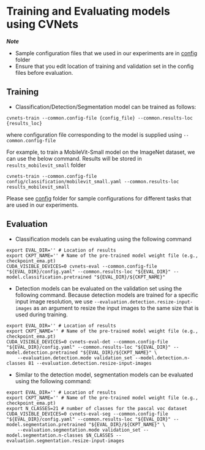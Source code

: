 # Training and Evaluating models using CVNets

***Note***
   * Sample configuration files that we used in our experiments are in [config](config) folder
   * Ensure that you edit location of training and validation set in the config files before evaluation.

## Training

   * Classification/Detection/Segmentation model can be trained as follows:
``` 
cvnets-train --common.config-file {config_file} --common.results-loc {results_loc}
```
where configuration file corresponding to the model is supplied using `--common.config-file` 

For example, to train a MobileVit-Small model on the ImageNet dataset, we can use the below command. Results will be stored in `results_mobilevit_small` folder
``` 
cvnets-train --common.config-file config/classification/mobilevit_small.yaml --common.results-loc results_mobilevit_small
```
Please see [config](config) folder for sample configurations for different tasks that are used in our experiments. 

## Evaluation

   * Classification models can be evaluating using the following command

```
export EVAL_DIR='' # Location of results 
export CKPT_NAME='' # Name of the pre-trained model weight file (e.g., checkpoint_ema.pt)
CUDA_VISIBLE_DEVICES=0 cvnets-eval --common.config-file "${EVAL_DIR}/config.yaml" --common.results-loc "${EVAL_DIR}" --model.classification.pretrained "${EVAL_DIR}/${CKPT_NAME}"
```

   * Detection models can be evaluated on the validation set using the following command. Because detection models are trained for a specific input image resolution, we use `--evaluation.detection.resize-input-images` as an argument to resize the input images to the same size that is used during training. 

``` 
export EVAL_DIR='' # Location of results 
export CKPT_NAME='' # Name of the pre-trained model weight file (e.g., checkpoint_ema.pt)
CUDA_VISIBLE_DEVICES=0 cvnets-eval-det --common.config-file "${EVAL_DIR}/config.yaml" --common.results-loc "${EVAL_DIR}" --model.detection.pretrained "${EVAL_DIR}/${CKPT_NAME}" \
    --evaluation.detection.mode validation_set --model.detection.n-classes 81 --evaluation.detection.resize-input-images
```


   * Similar to the detection model, segmentation models can be evaluated using the following command:

``` 
export EVAL_DIR='' # Location of results 
export CKPT_NAME='' # Name of the pre-trained model weight file (e.g., checkpoint_ema.pt)
export N_CLASSES=21 # number of classes for the pascal voc dataset
CUDA_VISIBLE_DEVICES=0 cvnets-eval-seg --common.config-file "${EVAL_DIR}/config.yaml" --common.results-loc "${EVAL_DIR}" --model.segmentation.pretrained "${EVAL_DIR}/${CKPT_NAME}" \
    --evaluation.segmentation.mode validation_set --model.segmentation.n-classes $N_CLASSES --evaluation.segmentation.resize-input-images
```